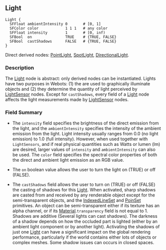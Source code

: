 ## Light

```
Light {
  SFFloat ambientIntensity 0       # [0, 1]
  SFColor color            1 1 1   # any color
  SFFloat intensity        1       # [0, inf)
  SFBool  on               TRUE    # {TRUE, FALSE}
  SFBool  castShadows      FALSE   # {TRUE, FALSE}
}
```

Direct derived nodes: [PointLight](pointlight.md), [SpotLight](spotlight.md), [DirectionalLight](directionallight.md).

### Description

The [Light](#light) node is abstract: only derived nodes can be instantiated.
Lights have two purposes in Webots: (1) the are used to graphically illuminate objects and (2) they determine the quantity of light perceived by [LightSensor](lightsensor.md) nodes.
Except for `castShadows`, every field of a [Light](#light) node affects the light measurements made by [LightSensor](lightsensor.md) nodes.

### Field Summary

- The `intensity` field specifies the brightness of the direct emission from the light, and the `ambientIntensity` specifies the intensity of the ambient emission from the light.
Light intensity usually ranges from 0.0 (no light emission) to 1.0 (full intensity).
However, when used together with `LightSensors`, and if real physical quantities such as Watts or lumen (lm) are desired, larger values of `intensity` and `ambientIntensity` can also be used.
The `color` field specifies the spectral color properties of both the direct and ambient light emission as an RGB value.

- The `on` boolean value allows the user to turn the light on (TRUE) or off (FALSE).

- The `castShadows` field allows the user to turn on (TRUE) or off (FALSE) the casting of shadows for this [Light](#light).
When activated, sharp shadows are casted from and received by any renderable object except for the semi-transparent objects, and the [IndexedLineSet](indexedlineset.md) and [PoinSet](pointset.md) primitives.
An object can be semi-transparent either if its texture has an alpha channel, or if its [Material](material.md).`transparency` field is not equal to 1.
Shadows are additive (Several lights can cast shadows).
The darkness of a shadow depends on how the occluded part is lighted (either by an ambient light component or by another light).
Activating the shadows of just one [Light](#light) can have a significant impact on the global rendering performance, particularly if the world contains either lots of objects or complex meshes.
Some shadow issues can occurs in closed spaces.
